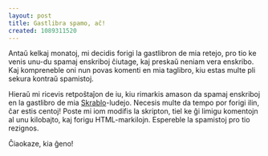```yaml
---
layout: post
title: Gastlibra spamo, aĉ!
created: 1089311520
---
```

Antaŭ kelkaj monatoj, mi decidis forigi la gastlibron de mia retejo, pro tio ke venis unu-du spamaj enskriboj ĉiutage, kaj preskaŭ neniam vera enskribo.  Kaj kompreneble oni nun povas komenti en mia taglibro, kiu estas multe pli sekura kontraŭ spamistoj.

Hieraŭ mi ricevis retpoŝtaĵon de iu, kiu rimarkis amason da spamaj enskriboj en la gastlibro de mia [Skrablo](http://skrablo.ikso.net/)-ludejo.  Necesis multe da tempo por forigi ilin, ĉar estis centoj!  Poste mi iom modifis la skripton, tiel ke ĝi limigu komentojn al unu kilobajto, kaj forigu HTML-markilojn.  Espereble la spamistoj pro tio rezignos.

Ĉiaokaze, kia ĝeno!
